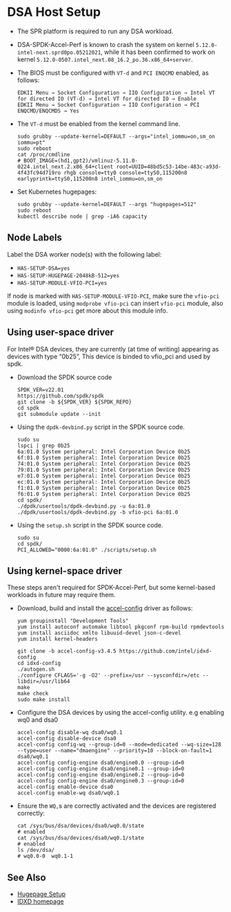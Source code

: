 # DSA Host Setup

* The SPR platform is required to run any DSA workload.   
* DSA-SPDK-Accel-Perf is known to crash the system on kernel `5.12.0-intel-next.sprd0po.05212021`, while it has been confirmed to work on kernel `5.12.0-0507.intel_next.08_16.2_po.36.x86_64+server`.
* The BIOS must be configured with `VT-d` and `PCI ENQCMD` enabled, as follows:  

    ```
    EDKII Menu → Socket Configuration → IIO Configuration → Intel VT for directed IO (VT-d) → Intel VT for directed IO → Enable
    EDKII Menu → Socket Configuration → IIO Configuration → PCI ENQCMD/ENQCMDS → Yes
    ```

* The `VT-d` must be enabled from the kernel command line.  

    ```shell
    sudo grubby --update-kernel=DEFAULT --args="intel_iommu=on,sm_on iommu=pt"
    sudo reboot
    cat /proc/cmdline
    # BOOT_IMAGE=(hd1,gpt2)/vmlinuz-5.11.0-0224.intel_next.2.x86_64+client root=UUID=48bd5c53-14be-483c-a93d-4f43fc94d719ro rhgb console=tty0 console=ttyS0,115200n8 earlyprintk=ttyS0,115200n8 intel_iommu=on,sm_on
    ```

* Set Kubernetes hugepages:

    ```shell
    sudo grubby --update-kernel=DEFAULT --args "hugepages=512"
    sudo reboot
    kubectl describe node | grep -iA6 capacity
    ```

## Node Labels

Label the DSA worker node(s) with the following label:
- `HAS-SETUP-DSA=yes`
- `HAS-SETUP-HUGEPAGE-2048kB-512=yes`
- `HAS-SETUP-MODULE-VFIO-PCI=yes`

If node is marked with ```HAS-SETUP-MODULE-VFIO-PCI```, make sure the ```vfio-pci``` module is loaded, using ```modprobe vfio-pci``` can insert ```vfio-pci``` module, also using  ```modinfo vfio-pci``` get more about this module info.

## Using user-space driver
For Intel® DSA devices, they are currently (at time of writing) appearing as devices with type “0b25”, This device is binded to vfio_pci and used by spdk.
* Download the SPDK source code
    ```shell
    SPDK_VER=v22.01
    https://github.com/spdk/spdk
    git clone -b ${SPDK_VER} ${SPDK_REPO}
    cd spdk
    git submodule update --init
    ```
* Using the ```dpdk-devbind.py``` script in the SPDK source code.
    ```shell
    sudo su
    lspci | grep 0b25
    6a:01.0 System peripheral: Intel Corporation Device 0b25
    6f:01.0 System peripheral: Intel Corporation Device 0b25
    74:01.0 System peripheral: Intel Corporation Device 0b25
    79:01.0 System peripheral: Intel Corporation Device 0b25
    e7:01.0 System peripheral: Intel Corporation Device 0b25
    ec:01.0 System peripheral: Intel Corporation Device 0b25
    f1:01.0 System peripheral: Intel Corporation Device 0b25
    f6:01.0 System peripheral: Intel Corporation Device 0b25
    cd spdk/
    ./dpdk/usertools/dpdk-devbind.py -u 6a:01.0
    ./dpdk/usertools/dpdk-devbind.py -b vfio-pci 6a:01.0
    ```

* Using the ```setup.sh``` script in the SPDK source code.
    ```shell
    sudo su
    cd spdk/
    PCI_ALLOWED="0000:6a:01.0" ./scripts/setup.sh
    ```
## Using kernel-space driver
These steps aren't required for SPDK-Accel-Perf, but some kernel-based workloads in future may require them.
* Download, build and install the [accel-config][accel-config] driver as follows:
    ```shell
    yum groupinstall "Development Tools"
    yum install autoconf automake libtool pkgconf rpm-build rpmdevtools
    yum install asciidoc xmlto libuuid-devel json-c-devel
    yum install kernel-headers

    git clone -b accel-config-v3.4.5 https://github.com/intel/idxd-config
    cd idxd-config
    ./autogen.sh
    ./configure CFLAGS='-g -O2' --prefix=/usr --sysconfdir=/etc --libdir=/usr/lib64
    make
    make check
    sudo make install
    ```
* Configure the DSA devices by using the accel-config utility. e.g  enabling wq0 and dsa0

    ```
    accel-config disable-wq dsa0/wq0.1
    accel-config disable-device dsa0
    accel-config config-wq --group-id=0 --mode=dedicated --wq-size=128 --type=user --name="dmaengine" --priority=10 --block-on-fault=1 dsa0/wq0.1
    accel-config config-engine dsa0/engine0.0 --group-id=0
    accel-config config-engine dsa0/engine0.1 --group-id=0
    accel-config config-engine dsa0/engine0.2 --group-id=0
    accel-config config-engine dsa0/engine0.3 --group-id=0
    accel-config enable-device dsa0
    accel-config enable-wq dsa0/wq0.1
    ```

* Ensure the `WQ,`s are correctly activated and the devices are registered correctly:

    ```shell
    cat /sys/bus/dsa/devices/dsa0/wq0.0/state
    # enabled
    cat /sys/bus/dsa/devices/dsa0/wq0.1/state
    # enabled
    ls /dev/dsa/
    # wq0.0-0  wq0.1-1
    ```

## See Also

- [Hugepage Setup][Hugepage Setup]
- [IDXD homepage][IDXD homepage]


[accel-config]: https://github.com/intel/idxd-config
[Hugepage Setup]: setup-hugepage.md
[IDXD homepage]: https://intelpedia.intel.com/IDXD